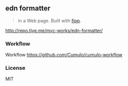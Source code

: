 
edn formatter
----

> in a Web page. Built with [fipp](https://github.com/brandonbloom/fipp/).

http://repo.tiye.me/mvc-works/edn-formatter/

### Workflow

Workflow https://github.com/Cumulo/cumulo-workflow

### License

MIT

